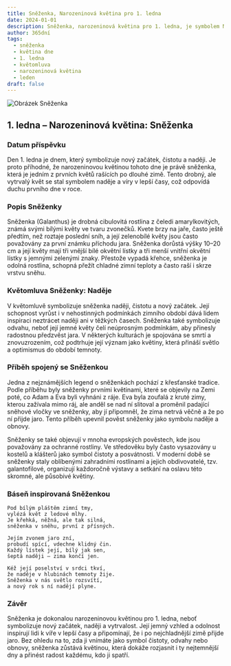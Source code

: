```yaml
---
title: Sněženka, Narozeninová květina pro 1. ledna
date: 2024-01-01
description: Sněženka, narozeninová květina pro 1. ledna, je symbolem Naděje. Objevte její jedinečný význam, fascinující příběhy a poezii, která oslavuje její krásu.
author: 365dní
tags:
  - sněženka
  - květina dne
  - 1. ledna
  - květomluva
  - narozeninová květina
  - leden
draft: false
---
```


![Obrázek Sněženka](https://cdn.pixabay.com/photo/2020/02/24/10/51/flower-4875870_1280.jpg#center)

## 1. ledna – Narozeninová květina: Sněženka

### Datum příspěvku

Den 1. ledna je dnem, který symbolizuje nový začátek, čistotu a naději. Je proto příhodné, že narozeninovou květinou tohoto dne je právě sněženka, která je jedním z prvních květů rašících po dlouhé zimě. Tento drobný, ale vytrvalý květ se stal symbolem naděje a víry v lepší časy, což odpovídá duchu prvního dne v roce.

### Popis Sněženky

Sněženka (Galanthus) je drobná cibulovitá rostlina z čeledi amarylkovitých, známá svými bílými květy ve tvaru zvonečků. Kvete brzy na jaře, často ještě předtím, než roztaje poslední sníh, a její zelenobílé květy jsou často považovány za první známku příchodu jara. Sněženka dorůstá výšky 10–20 cm a její květy mají tři vnější bílé okvětní lístky a tři menší vnitřní okvětní lístky s jemnými zelenými znaky. Přestože vypadá křehce, sněženka je odolná rostlina, schopná přežít chladné zimní teploty a často raší i skrze vrstvu sněhu.

### Květomluva Sněženky: Naděje

V květomluvě symbolizuje sněženka naději, čistotu a nový začátek. Její schopnost vyrůst i v nehostinných podmínkách zimního období dává lidem inspiraci neztrácet naději ani v těžkých časech. Sněženka také symbolizuje odvahu, neboť její jemné květy čelí neúprosným podmínkám, aby přinesly radostnou předzvěst jara. V některých kulturách je spojována se smrtí a znovuzrozením, což podtrhuje její význam jako květiny, která přináší světlo a optimismus do období temnoty.

### Příběh spojený se Sněženkou

Jedna z nejznámějších legend o sněženkách pochází z křesťanské tradice. Podle příběhu byly sněženky prvními květinami, které se objevily na Zemi poté, co Adam a Eva byli vyhnáni z ráje. Eva byla zoufalá z kruté zimy, kterou zažívala mimo ráj, ale anděl se nad ní slitoval a proměnil padající sněhové vločky ve sněženky, aby jí připomněl, že zima netrvá věčně a že po ní přijde jaro. Tento příběh upevnil pověst sněženky jako symbolu naděje a obnovy.

Sněženky se také objevují v mnoha evropských pověstech, kde jsou považovány za ochranné rostliny. Ve středověku byly často vysazovány u kostelů a klášterů jako symbol čistoty a posvátnosti. V moderní době se sněženky staly oblíbenými zahradními rostlinami a jejich obdivovatelé, tzv. galantofilové, organizují každoročně výstavy a setkání na oslavu této skromné, ale působivé květiny.

### Báseň inspirovaná Sněženkou

```
Pod bílým pláštěm zimní tmy,  
vylézá květ z ledové mlhy.  
Je křehká, něžná, ale tak silná,  
sněženka v sněhu, první z přísných.  

Jejím zvonem jaro zní,  
probudí spící, vdechne klidný čin.  
Každý lístek její, bílý jak sen,  
šeptá naději – zima končí jen.  

Kéž její poselství v srdci tkví,  
že naděje v hlubinách temnoty žije.  
Sněženka v nás světlo rozsvítí,  
a nový rok s ní nadějí plyne.  
```

### Závěr

Sněženka je dokonalou narozeninovou květinou pro 1. ledna, neboť symbolizuje nový začátek, naději a vytrvalost. Její jemný vzhled a odolnost inspirují lidi k víře v lepší časy a připomínají, že i po nejchladnější zimě přijde jaro. Bez ohledu na to, zda ji vnímáte jako symbol čistoty, odvahy nebo obnovy, sněženka zůstává květinou, která dokáže rozjasnit i ty nejtemnější dny a přinést radost každému, kdo ji spatří.